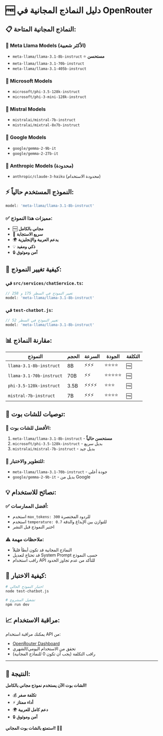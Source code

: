 # 🆓 دليل النماذج المجانية في OpenRouter

## 📋 النماذج المجانية المتاحة:

### 🦙 **Meta Llama Models (الأكثر شعبية)**
- `meta-llama/llama-3.1-8b-instruct` ⭐ **مستحسن**
- `meta-llama/llama-3.1-70b-instruct`
- `meta-llama/llama-3.1-405b-instruct`

### 🎯 **Microsoft Models**
- `microsoft/phi-3.5-128k-instruct`
- `microsoft/phi-3-mini-128k-instruct`

### 🚀 **Mistral Models**
- `mistralai/mistral-7b-instruct`
- `mistralai/mixtral-8x7b-instruct`

### 🧠 **Google Models**
- `google/gemma-2-9b-it`
- `google/gemma-2-27b-it`

### 🎨 **Anthropic Models (محدودة)**
- `anthropic/claude-3-haiku` (محدودة الاستخدام)

## ⚡ النموذج المستخدم حالياً:

```javascript
model: 'meta-llama/llama-3.1-8b-instruct'
```

### ✅ **مميزات هذا النموذج:**
- 🆓 **مجاني بالكامل**
- 🚀 **سريع الاستجابة**
- 🌍 **يدعم العربية والإنجليزية**
- 💡 **ذكي ومفيد**
- 🔒 **آمن وموثوق**

## 🔄 كيفية تغيير النموذج:

### في `src/services/chatService.ts`:
```javascript
// تغيير النموذج في السطر 175 و 258
model: 'meta-llama/llama-3.1-8b-instruct'
```

### في `test-chatbot.js`:
```javascript
// تغيير النموذج في السطر 52
model: 'meta-llama/llama-3.1-8b-instruct'
```

## 📊 مقارنة النماذج:

| النموذج | الحجم | السرعة | الجودة | التكلفة |
|---------|-------|--------|--------|---------|
| `llama-3.1-8b-instruct` | 8B | ⚡⚡⚡ | ⭐⭐⭐⭐ | 🆓 |
| `llama-3.1-70b-instruct` | 70B | ⚡⚡ | ⭐⭐⭐⭐⭐ | 🆓 |
| `phi-3.5-128k-instruct` | 3.5B | ⚡⚡⚡⚡ | ⭐⭐⭐ | 🆓 |
| `mistral-7b-instruct` | 7B | ⚡⚡⚡ | ⭐⭐⭐⭐ | 🆓 |

## 🎯 توصيات للشات بوت:

### 🥇 **الأفضل للشات بوت:**
1. `meta-llama/llama-3.1-8b-instruct` - **مستحسن حالياً**
2. `microsoft/phi-3.5-128k-instruct` - بديل سريع
3. `mistralai/mistral-7b-instruct` - بديل جيد

### 🔧 **للتطوير والاختبار:**
- `meta-llama/llama-3.1-70b-instruct` - جودة أعلى
- `google/gemma-2-9b-it` - بديل من Google

## 💡 نصائح للاستخدام:

### ✅ **أفضل الممارسات:**
- استخدم `max_tokens: 300` للردود المختصرة
- استخدم `temperature: 0.7` للتوازن بين الإبداع والدقة
- اختبر النموذج قبل النشر

### ⚠️ **ملاحظات مهمة:**
- النماذج المجانية قد تكون أبطأ قليلاً
- قد تحتاج لتعديل System Prompt حسب النموذج
- راقب استخدام API للتأكد من عدم تجاوز الحدود

## 🚀 كيفية الاختبار:

```bash
# اختبار النموذج الحالي
node test-chatbot.js

# تشغيل المشروع
npm run dev
```

## 📈 مراقبة الاستخدام:

يمكنك مراقبة استخدام API من:
- [OpenRouter Dashboard](https://openrouter.ai/keys)
- تحقق من الاستخدام اليومي/الشهري
- راقب التكلفة (يجب أن تكون 0 للنماذج المجانية)

---

## 🎊 النتيجة:

**الشات بوت الآن يستخدم نموذج مجاني بالكامل!**
- 💰 **تكلفة صفر**
- ⚡ **أداء ممتاز**
- 🌍 **دعم كامل للعربية**
- 🔒 **آمن وموثوق**

**استمتع بالشات بوت المجاني! 🚀✨**
